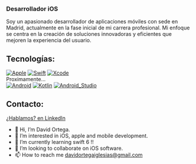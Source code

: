 ### Desarrollador iOS

Soy un apasionado desarrollador de aplicaciones móviles con sede en Madrid, actualmente en la fase inicial de mi carrera profesional. Mi enfoque se centra en la creación de soluciones innovadoras y eficientes que mejoren la experiencia del usuario. 
<!---

## Ejemplos de mis apps:

<img src="https://github.com/Pablomarke/GitImages/blob/main/whatvass%20image/Login.png" width="200" /><img src="https://github.com/Pablomarke/GitImages/blob/main//whatvass%20image/Chats.png" width="200" /><img src="https://github.com/Pablomarke/GitImages/blob/main/whatvass%20image/Biometric.png" width="200" /><img src="https://github.com/Pablomarke/GitImages/blob/main/GITNEWS/db1.png" width="200" /><img src="https://github.com/Pablomarke/GitImages/blob/main/GITNEWS/marvel2.png" width="200" /><img src="https://github.com/Pablomarke/GitImages/blob/main/GITNEWS/rym1.png" width="200" /><img src="https://github.com/Pablomarke/GitImages/blob/main/GITNEWS/pokemon3.png" width="200" /><img src="https://github.com/Pablomarke/GitImages/blob/main/GITNEWS/pokemon1.png" width="200" /><img src="https://github.com/Pablomarke/GitImages/blob/main/GITNEWS/map.png" width="200" /><img src="https://github.com/Pablomarke/GitImages/blob/main/GITNEWS/rym2.png" width="200" /><img src="https://github.com/Pablomarke/GitImages/blob/main/GITNEWS/pokemon2.png" width="200" /><img src="https://github.com/Pablomarke/GitImages/blob/main/GITNEWS/rym3.png" width="200" /><img src="https://github.com/Pablomarke/GitImages/blob/main/GITNEWS/rym4.png" width="200" />
--->
## Tecnologías:
[![Apple](https://img.shields.io/badge/iOS-999999?style=for-the-badge&logo=apple&logoColor=white&labelColor=101010)]()
[![Swift](https://img.shields.io/badge/Swift-FA7343?style=for-the-badge&logo=swift&logoColor=white&labelColor=101010)]()
[![Xcode](https://img.shields.io/badge/Xcode-1575F9?style=for-the-badge&logo=xcode&logoColor=white&labelColor=101010)]()
</br>
Proximamente...
</br>
[![Android](https://img.shields.io/badge/Android-3DDC84?style=for-the-badge&logo=android&logoColor=white&labelColor=101010)]()
[![Kotlin](https://img.shields.io/badge/Kotlin-0095D5?style=for-the-badge&logo=kotlin&logoColor=white&labelColor=101010)]()
[![Android_Studio](https://img.shields.io/badge/Android_Studio-3DDC84?style=for-the-badge&logo=android-studio&logoColor=white&labelColor=101010)]()

## Contacto:
[¿Hablamos? en LinkedIn ](https://www.linkedin.com/in/DavidOIiOS/)

- 👋 Hi, I’m David Ortega.
- 👀 I’m interested in iOS, apple and mobile development.
- 🌱 I’m currently learning swift 6 !!
- 💞️ I’m looking to collaborate on iOS software.
- 📫 How to reach me davidortegaiglesias@gmail.com

<!---
doi1987/doi1987 is a ✨ special ✨ repository because its `README.md` (this file) appears on your GitHub profile.
You can click the Preview link to take a look at your changes.
--->
